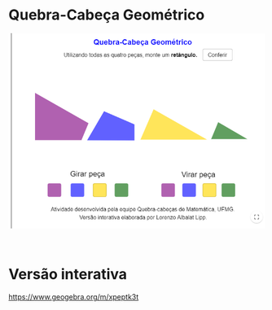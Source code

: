 # Quebra-Cabeça Geométrico

![](preview.png)

<br>

# Versão interativa

https://www.geogebra.org/m/xpeptk3t